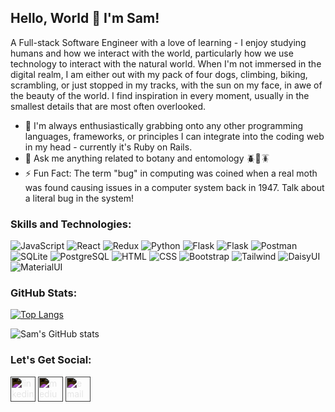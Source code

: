## Hello, World 👋  I'm Sam!

A Full-stack Software Engineer with a love of learning - I enjoy studying humans and how we interact with the world, particularly how we use technology to interact with the natural world. When I'm not immersed in the digital realm, I am either out with my pack of four dogs, climbing, biking, scrambling, or just stopped in my tracks, with the sun on my face, in awe of the beauty of the world. I find inspiration in every moment, usually in the smallest details that are most often overlooked.

- 🌱 I'm always enthusiastically grabbing onto any other programming languages, frameworks, or principles I can integrate into the coding web in my head - currently it's Ruby on Rails.
- 💬 Ask me anything related to botany and entomology 🪲🐛🪳
- ⚡ Fun Fact: The term "bug" in computing was coined when a real moth was found causing issues in a computer system back in 1947. Talk about a literal bug in the system!


### Skills and Technologies:

<p>

<img alt='JavaScript' src='https://img.shields.io/badge/JavaScript-F7DF1E?logo=javascript&logoColor=white&style=flat'>

<img alt='React' src='https://img.shields.io/badge/React-F7DF1E?logo=react&logoColor=white&style=flat&color=blue' />

<img alt='Redux' src='https://img.shields.io/badge/Redux-764BC?logo=redux&logoColor=white&style=flat' />

<img alt='Python' src='https://img.shields.io/badge/Python-F7DF1E?logo=python&logoColor=white&style=flat&color=yellowgreen' />

<img alt='Flask' src='https://img.shields.io/badge/Flask-000000?style=flat&logo=flask' />
  
<img alt='Flask' src='https://img.shields.io/badge/Ruby_on_Rails-CC0000?style=flat&logo=ruby-on-rails&logoColor=white' />

<img alt="Postman" src="https://camo.githubusercontent.com/5dbc91c96697ff4e6626a305019cc44bdadab5146d3ad9269497e9bff6bd0605/68747470733a2f2f696d672e736869656c64732e696f2f62616467652f506f73746d616e2d4646364333373f6c6f676f3d73716c697465266c6f676f436f6c6f723d7768697465267374796c653d666c6174" data-canonical-src="https://img.shields.io/badge/Postman-FF6C37?logo=sqlite&amp;logoColor=white&amp;style=flat" style="max-width: 100%;">

<img alt='SQLite' src='https://img.shields.io/badge/SQLite-003B57?logo=sqlite&logoColor=white&style=flat' />

<img alt='PostgreSQL' src='https://img.shields.io/badge/PostgreSQL-4169E1?logo=postgresql&logoColor=white&style=flat' />

<img alt='HTML' src='https://img.shields.io/badge/HTML-E34F26?logo=html5&logoColor=white&style=flat' />

<img alt='CSS' src='https://img.shields.io/badge/CSS-1572B6?logo=css3&logoColor=white&style=flat' />

<img alt='Bootstrap' src='https://img.shields.io/badge/Bootstrap-7952B3?logo=bootstrap&logoColor=white&style=flat' />
  
<img alt='Tailwind' src='https://img.shields.io/badge/Tailwind%20CSS-38B2AC?logo=tailwind-css&logoColor=white&style=flat' />
  
<img alt='DaisyUI' src='https://img.shields.io/badge/-DaisyUI-ffa500?logo=daisy&logoColor=white&style=flat' />
  
<img alt='MaterialUI' src='https://img.shields.io/badge/Material%20UI-007FFF?style=flat&logo=mui&logoColor=white' />

</p>

### GitHub Stats:

<p>

[![Top Langs](https://github-readme-stats.vercel.app/api/top-langs/?username=samchappel&layout=compact)](https://github.com/samchappel/github-readme-stats)

![Sam's GitHub stats](https://github-readme-stats.vercel.app/api?username=samchappel&show_icons=true&theme=gruvbox)

### Let's Get Social:
[<img src="https://simpleicons.org/icons/linkedin.svg" alt="linkedin" height="40" style="filter: invert(1);">](https://www.linkedin.com/in/sam-chappel/)
[<img src="https://simpleicons.org/icons/medium.svg" alt="medium" height="40" style="filter: invert(1);">](https://medium.com/@sams-scripts)
[<img src="https://simpleicons.org/icons/gmail.svg" alt="email" height="40" style="filter: invert(1);">](mailto:hello@samchappel.com)
